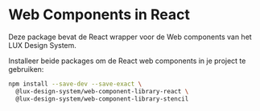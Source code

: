# Web Components in React

Deze package bevat de React wrapper voor de Web components van het LUX Design System.

Installeer beide packages om de React web components in je project te gebruiken:

```sh
npm install --save-dev --save-exact \
  @lux-design-system/web-component-library-react \
  @lux-design-system/web-component-library-stencil
```
